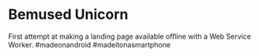 # Bemused Unicorn
First attempt at making a landing page available offline with a Web Service Worker.
#madeonandroid #madeitonasmartphone
